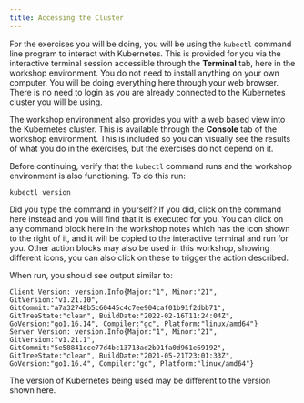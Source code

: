 ```yaml
---
title: Accessing the Cluster
---
```


For the exercises you will be doing, you will be using the `kubectl` command line program to interact with Kubernetes. This is provided for you via the interactive terminal session accessible through the **Terminal** tab, here in the workshop environment. You do not need to install anything on your own computer. You will be doing everything here through your web browser. There is no need to login as you are already connected to the Kubernetes cluster you will be using.

The workshop environment also provides you with a web based view into the Kubernetes cluster. This is available through the **Console** tab of the workshop environment. This is included so you can visually see the results of what you do in the exercises, but the exercises do not depend on it.

Before continuing, verify that the `kubectl` command runs and the workshop environment is also functioning. To do this run:

```execute
kubectl version
```

Did you type the command in yourself? If you did, click on the command here instead and you will find that it is executed for you. You can click on any command block here in the workshop notes which has the <span class="fas fa-running"></span> icon shown to the right of it, and it will be copied to the interactive terminal and run for you. Other action blocks may also be used in this workshop, showing different icons, you can also click on these to trigger the action described.

When run, you should see output similar to:

```
Client Version: version.Info{Major:"1", Minor:"21", GitVersion:"v1.21.10", GitCommit:"a7a32748b5c60445c4c7ee904caf01b91f2dbb71", GitTreeState:"clean", BuildDate:"2022-02-16T11:24:04Z", GoVersion:"go1.16.14", Compiler:"gc", Platform:"linux/amd64"}
Server Version: version.Info{Major:"1", Minor:"21", GitVersion:"v1.21.1", GitCommit:"5e58841cce77d4bc13713ad2b91fa0d961e69192", GitTreeState:"clean", BuildDate:"2021-05-21T23:01:33Z", GoVersion:"go1.16.4", Compiler:"gc", Platform:"linux/amd64"}
```

The version of Kubernetes being used may be different to the version shown here.

